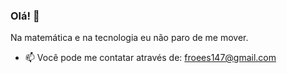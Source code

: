 
### Olá! 👋

Na matemática e na tecnologia eu não paro de me mover. 


- 📫 Você pode me contatar através de: froees147@gmail.com

